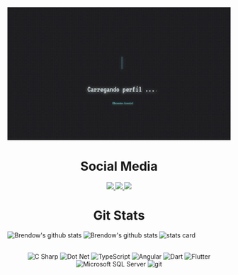 
<!--
**BrendowLincoln/BrendowLincoln** is a ✨ _special_ ✨ repository because its `README.md` (this file) appears on your GitHub profile.

Here are some ideas to get you started:

- 🔭 I’m currently working on ...
- 🌱 I’m currently learning ...
- 👯 I’m looking to collaborate on ...
- 🤔 I’m looking for help with ...
- 💬 Ask me about ...
- 📫 How to reach me: ...
- 😄 Pronouns: ...
- ⚡ Fun fact: ...
-->

<div>
  
</div>

<img height="300" width="100%" src="./assets/presentation.gif"/>

<h1 align="center"> Social Media </h1>
  <p align="center">
    <a href="https://pt.stackoverflow.com/users/172962/brendow-lincoln">
      <img src="https://img.shields.io/badge/stack%20overflow-38bcad?&style=for-the-badge&logo=stack%20overflow&logoColor=white">
    </a>
    <a href="https://www.linkedin.com/in/DavidsDvm">
      <img src="https://img.shields.io/badge/linkedin-38bcad?&style=for-the-badge&logo=linkedin&logoColor=white">
    </a>
    <a href="mailto:linconlbrendow@gmail.com">
      <img src="https://img.shields.io/badge/SEND%20MAIL-38bcad?&style=for-the-badge&logo=MAIL.RU&logoColor=white">
    </a>
  </p>
  
<!-- GitHub Status-->


<h1 align="center"> Git Stats </h1>

<div>
  <img alt="Brendow's github stats" height="210" src="https://github-readme-stats.vercel.app/api?username=BrendowLincoln&theme=react&show_icons=true&hide_border=true" />

  <img  alt="Brendow's github stats" height="210" src="https://github-readme-stats.vercel.app/api/top-langs/?username=BrendowLincoln&theme=react&hide_border=true" />

  <img alt= "stats card" height="210px" src="https://github-readme-streak-stats.herokuapp.com/?user=BrendowLincoln&theme=react">
</div>

</br>

<p align="center">
  <img alt="C Sharp" src="https://img.shields.io/badge/C%23-239120?style=flat&logo=c-sharp&logoColor=white" />
  <img alt="Dot Net" src="https://img.shields.io/badge/.NET-5C2D91?style=flat&logo=.net&logoColor=white">
  <img alt="TypeScript" src="https://img.shields.io/badge/-TypeScript-3178C6?style=flat&logo=typescript&logoColor=white" />
  <img alt="Angular" src="https://img.shields.io/badge/-Angular-DD0031?style=flat&logo=angular&logoColor=white" />
  <img alt="Dart" src="https://img.shields.io/badge/Dart-0175C2?style=flat&logo=dart&logoColor=white" />
  <img alt="Flutter" src="https://img.shields.io/badge/Flutter-02569B?style=flat&logo=flutter&logoColor=white" />
  <img alt="Microsoft SQL Server" src="https://img.shields.io/badge/-Microsoft SQL Server-CC2927?style=flat&logo=microsoft-sql-server&logoColor=white" />
  <img alt="git" src="https://img.shields.io/badge/-Git-F05032?style=flat-square&logo=git&logoColor=white" />
  
  <!--
  <img alt="Html5" src="https://img.shields.io/badge/-HTML5-E34F26?style=flat-square&logo=html5&logoColor=white" />
  <img alt="Css3" src="https://img.shields.io/badge/-CSS3-1572B6?style=flat-square&logo=css3&logoColor=white" />
  <img alt="Bootstrap" src="https://img.shields.io/badge/-Bootstrap-7952b3?style=flat-square&logo=bootstrap&logoColor=white" />
-->
</p>


